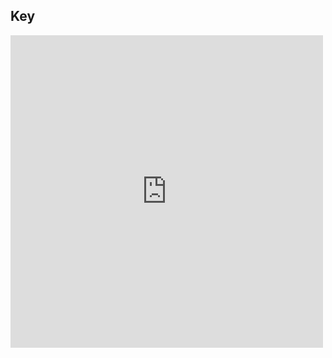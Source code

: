## Key
<iframe src="https://wheeldecide.com/e.php?c1=C&c2=G&c3=D&c4=A&c5=E&c6=B&c7=Gb&c8=Db&c9=Ab&c10=Eb&c11=Bb&c12=F&t=Circle+of+Fifths&time=1" width="500" height="500" scrolling="no" frameborder="0"></iframe>


